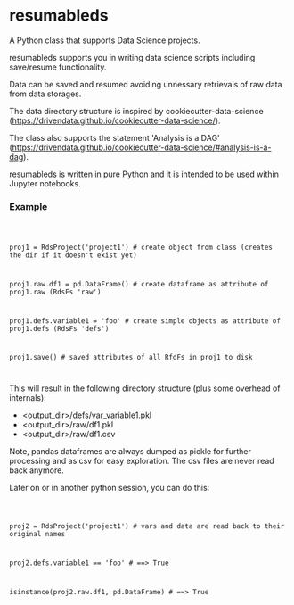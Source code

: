 # resumableds
A Python class that supports Data Science projects.

resumableds supports you in writing data science scripts including save/resume functionality.

Data can be saved and resumed avoiding unnessary retrievals of raw data from data storages.

The data directory structure is inspired by cookiecutter-data-science (https://drivendata.github.io/cookiecutter-data-science/).

The class also supports the statement 'Analysis is a DAG' (https://drivendata.github.io/cookiecutter-data-science/#analysis-is-a-dag).


resumableds is written in pure Python and it is intended to be used within Jupyter notebooks.


### Example
<code>
  
proj1 = RdsProject('project1') # create object from class (creates the dir if it doesn't exist yet)

proj1.raw.df1 = pd.DataFrame() # create dataframe as attribute of proj1.raw (RdsFs 'raw')

proj1.defs.variable1 = 'foo' # create simple objects as attribute of proj1.defs (RdsFs 'defs')

proj1.save() # saved attributes of all RfdFs in proj1 to disk

</code>

This will result in the following directory structure (plus some overhead of internals):

- <output_dir>/defs/var_variable1.pkl
- <output_dir>/raw/df1.pkl
- <output_dir>/raw/df1.csv

Note, pandas dataframes are always dumped as pickle for further processing and as csv for easy exploration. The csv files are never read back anymore.

Later on or in another python session, you can do this:

<code>
  
proj2 = RdsProject('project1') # vars and data are read back to their original names

proj2.defs.variable1 == 'foo' # ==> True

isinstance(proj2.raw.df1, pd.DataFrame) # ==> True

</code>



